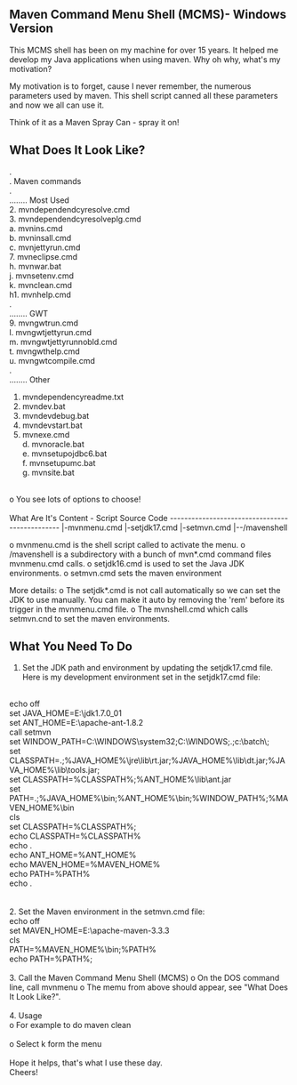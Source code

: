 Maven Command Menu Shell (MCMS)- Windows Version
---------------------------------------------------------------------
This MCMS shell has been on my machine for over 15 years. It helped me 
develop my Java applications when using maven. Why oh why, what's my 
motivation? 

My motivation is to forget, cause I never remember, the numerous parameters 
used by maven. This shell script canned all these parameters and now we 
all can use it.

Think of it as a Maven Spray Can - spray it on!


What Does It Look Like?
-----------------------------------------------
.<br>
. Maven commands<br>
.<br>
........ Most Used<br>
2. mvndependendcyresolve.cmd<br>
3. mvndependendcyresolveplg.cmd<br>
a. mvnins.cmd<br>
b. mvninsall.cmd<br>
c. mvnjettyrun.cmd<br>
7. mvneclipse.cmd<br>
h. mvnwar.bat<br>
j. mvnsetenv.cmd<br>
k. mvnclean.cmd<br>
h1. mvnhelp.cmd<br>
.<br>
........ GWT<br>
9. mvngwtrun.cmd<br>
l. mvngwtjettyrun.cmd<br>
m. mvngwtjettyrunnobld.cmd<br>
t. mvngwthelp.cmd<br>
u. mvngwtcompile.cmd<br>
.<br>
........ Other<br>
1. mvndependencyreadme.txt<br>
4. mvndev.bat<br>
5. mvndevdebug.bat<br>
6. mvndevstart.bat<br>
8. mvnexe.cmd<br>
d. mvnoracle.bat<br>
e. mvnsetupojdbc6.bat<br>
f. mvnsetupumc.bat<br>
g. mvnsite.bat<br>
<br>
o You see lots of options to choose!<br>
<br>
What Are It's Content - Script Source Code
-----------------------------------------------
|-mvnmenu.cmd
|-setjdk17.cmd
|-setmvn.cmd
|--/mavenshell

o mvnmenu.cmd is the shell script called to activate the menu.
o /mavenshell is a subdirectory with a bunch of mvn*.cmd command files
  mvnmenu.cmd calls.
o setjdk16.cmd is used to set the Java JDK environments.
o setmvn.cmd sets the maven environment

More details:
o The setjdk*.cmd is not call automatically so we can set the JDK to use
  manually. You can make it auto by removing the 'rem' before its trigger
  in the mvnmenu.cmd file.
o The mvnshell.cmd which calls setmvn.cnd to set the maven environments. 
<br>
  
What You Need To Do
-----------------------------------------------
1. Set the JDK path and environment by updating the setjdk17.cmd file.<br>
Here is my development environment set in the setjdk17.cmd file:<br>
<br>
echo off<br>
set JAVA_HOME=E:\jdk1.7.0_01<br>
set ANT_HOME=E:\apache-ant-1.8.2<br>
call setmvn<br>
set WINDOW_PATH=C:\WINDOWS\system32;C:\WINDOWS;.;c:\batch\;<br>
set CLASSPATH=.;%JAVA_HOME%\jre\lib\rt.jar;%JAVA_HOME%\lib\dt.jar;%JAVA_HOME%\lib\tools.jar;<br>
set CLASSPATH=%CLASSPATH%;%ANT_HOME%\lib\ant.jar<br>
set PATH=.;%JAVA_HOME%\bin;%ANT_HOME%\bin;%WINDOW_PATH%;%MAVEN_HOME%\bin<br>
cls<br>
set CLASSPATH=%CLASSPATH%;<br>
echo CLASSPATH=%CLASSPATH%<br>
echo .<br>
echo ANT_HOME=%ANT_HOME%<br>
echo MAVEN_HOME=%MAVEN_HOME%<br>
echo PATH=%PATH%<br>
echo .<br>
<br>
<br>  
2. Set the Maven environment in the setmvn.cmd file:<br>  
echo off<br>
set MAVEN_HOME=E:\apache-maven-3.3.3<br>
cls<br>
PATH=%MAVEN_HOME%\bin;%PATH%<br>
echo PATH=%PATH%;<br>
<br>
3. Call the Maven Command Menu Shell (MCMS)
o On the DOS command line, call mvnmenu
o The memu from above should appear, see "What Does It Look Like?".
<br>
<br>  
4. Usage<br>
o For example to do maven clean<br>
<br>o Select k form the menu<br>
<br>
Hope it helps, that's what I use these day.<br>
Cheers!

